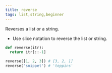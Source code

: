 ```yaml
---
title: reverse
tags: list,string,beginner
---
```


Reverses a list or a string.

- Use slice notation to reverse the list or string.

```py
def reverse(itr):
  return itr[::-1]
```

```py
reverse([1, 2, 3]) # [3, 2, 1] 
reverse('snippet') # 'teppins' 
```
